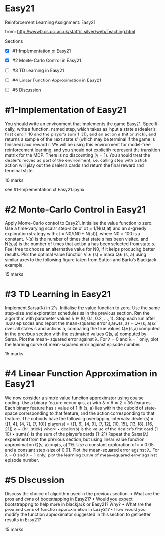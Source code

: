 # Easy21
Reinforcement Learning Assignment: Easy21

from: http://www0.cs.ucl.ac.uk/staff/d.silver/web/Teaching.html

Sections
- [x] #1-Implementation of Easy21
- [x] #2 Monte-Carlo Control in Easy21
- [ ] #3 TD Learning in Easy21
- [ ] #4 Linear Function Approximation in Easy21
- [ ] #5 Discussion




# #1-Implementation of Easy21
You should write an environment that implements the game Easy21. Specifi- cally, write a function, named step, which takes as input a state s (dealer’s first card 1–10 and the player’s sum 1–21), and an action a (hit or stick), and returns a sample of the next state s′ (which may be terminal if the game is finished) and reward r. We will be using this environment for model-free reinforcement learning, and you should not explicitly represent the transition matrix for the MDP. There is no discounting (γ = 1). You should treat the dealer’s moves as part of the environment, i.e. calling step with a stick action will play out the dealer’s cards and return the final reward and terminal state.

10 marks

see #1-Implementation of Easy21.ipynb

# #2 Monte-Carlo Control in Easy21
Apply Monte-Carlo control to Easy21. Initialise the value function to zero. Use a time-varying scalar step-size of αt = 1/N(st,at) and an ε-greedy exploration strategy with εt = N0/(N0 + N(st)), where N0 = 100 is a constant, N(s) is the number of times that state s has been visited, and N(s,a) is the number of times that action a has been selected from state s. Feel free to choose an alternative value for N0, if it helps producing better results. Plot the optimal value function V ∗ (s) = maxa Q∗ (s, a) using similar axes to the following figure taken from Sutton and Barto’s Blackjack example.

15 marks

# #3 TD Learning in Easy21
Implement Sarsa(λ) in 21s. Initialise the value function to zero. Use the same step-size and exploration schedules as in the previous section. Run the algorithm with parameter values λ ∈ {0, 0.1, 0.2, ..., 1}. Stop each run after 1000 episodes and report the mean-squared error  s,a(Q(s, a) − Q∗(s, a))2 over all states s and actions a, comparing the true values Q∗(s,a) computed in the previous section with the estimated values Q(s, a) computed by Sarsa. Plot the mean- squared error against λ. For λ = 0 and λ = 1 only, plot the learning curve of mean-squared error against episode number.

15 marks

# #4 Linear Function Approximation in Easy21
We now consider a simple value function approximator using coarse coding. Use a binary feature vector φ(s, a) with 3 ∗ 6 ∗ 2 = 36 features. Each binary feature has a value of 1 iff (s, a) lies within the cuboid of state-space corresponding to that feature, and the action corresponding to that feature. The cuboids have the following overlapping intervals:
dealer(s) = {[1, 4], [4, 7], [7, 10]}
player(s) = {[1, 6], [4, 9], [7, 12], [10, 15], [13, 18], [16, 21]}
a = {hit, stick}
where
• dealer(s) is the value of the dealer’s first card (1–10) • sum(s) is the sum of the player’s cards (1–21)
Repeat the Sarsa(λ) experiment from the previous section, but using linear value function approximation Q(s, a) = φ(s, a)⊤θ. Use a constant exploration of ε = 0.05 and a constant step-size of 0.01. Plot the mean-squared error against λ. For λ = 0 and λ = 1 only, plot the learning curve of mean-squared error against episode number.

# #5 Discussion
Discuss the choice of algorithm used in the previous section.
• What are the pros and cons of bootstrapping in Easy21?
• Would you expect bootstrapping to help more in blackjack or Easy21? Why?
• What are the pros and cons of function approximation in Easy21?
• How would you modify the function approximator suggested in this section
to get better results in Easy21?

15 marks

